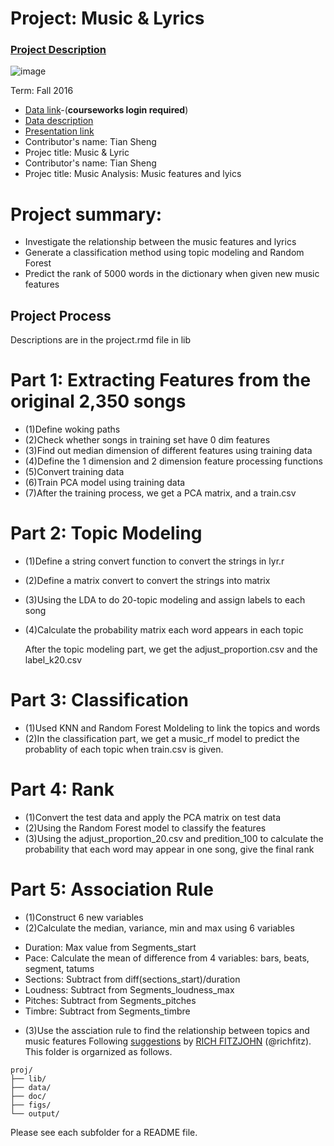 # Project: Music & Lyrics

### [Project Description](doc/Project4_desc.md)

![image](http://www.drodd.com/images15/music9.jpg)

Term: Fall 2016

+ [Data link](https://courseworks2.columbia.edu/courses/11849/files/folder/Project_Files?preview=763391)-(**courseworks login required**)
+ [Data description](doc/readme.html)
+ [Presentation link](http://prezi.com/biyahojmsvrg/?utm_campaign=share&utm_medium=copy)
+ Contributor's name: Tian Sheng
+ Projec title: Music & Lyric
+ Contributor's name: Tian Sheng
+ Projec title: Music Analysis: Music features and lyics
# Project summary: 
+ Investigate the relationship between the music features and lyrics
+ Generate a classification method using topic modeling and Random Forest
+ Predict the rank of 5000 words  in the dictionary when given new music features

## Project Process
   Descriptions are in the project.rmd file in lib
# Part 1: Extracting Features from the original 2,350 songs
+ (1)Define woking paths
+ (2)Check whether songs in training set have 0 dim features
+ (3)Find out median dimension of different features using training data
+ (4)Define the 1 dimension and 2 dimension feature processing functions
+ (5)Convert training data
+ (6)Train PCA model using training data 
+ (7)After the training process, we get a PCA matrix, and a train.csv


# Part 2: Topic Modeling
+ (1)Define a string convert function to convert the strings in lyr.r
+ (2)Define a matrix convert to convert the strings into matrix
+ (3)Using the LDA to do 20-topic modeling and assign labels to each song
+ (4)Calculate the probability matrix each word appears in each topic

   After the topic modeling part, we get the adjust_proportion.csv and the label_k20.csv

# Part 3: Classification
+  (1)Used KNN and Random Forest Moldeling to link the topics and words 
+  (2)In the classification part, we get a music_rf model to predict the probablity of each topic when train.csv is given.


# Part 4: Rank
+ (1)Convert the test data and apply the PCA matrix on test data
+ (2)Using the Random Forest model to classify the features 
+ (3)Using the adjust_proportion_20.csv and predition_100 to calculate the probability that each word may appear in one song, give the final rank 

# Part 5: Association Rule
+ (1)Construct 6 new variables
+ (2)Calculate the median, variance, min and max  using 6 variables
* Duration: Max value from Segments_start
* Pace: Calculate the mean of difference from 4 variables: bars, beats, segment, tatums
* Sections: Subtract from diff(sections_start)/duration
* Loudness: Subtract from Segments_loudness_max
* Pitches: Subtract from Segments_pitches
* Timbre: Subtract from Segments_timbre	
+ (3)Use the assciation rule to find the relationship between topics and music features
Following [suggestions](http://nicercode.github.io/blog/2013-04-05-projects/) by [RICH FITZJOHN](http://nicercode.github.io/about/#Team) (@richfitz). This folder is orgarnized as follows.

```
proj/
├── lib/
├── data/
├── doc/
├── figs/
└── output/
```

Please see each subfolder for a README file.
